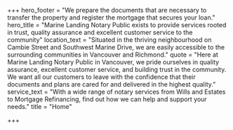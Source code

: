 +++
hero_footer = "We prepare the documents that are necessary to transfer the property and register the mortgage that secures your loan."
hero_title = "Marine Landing Notary Public exists to provide services rooted in trust, quality assurance and excellent customer service to the community"
location_text = "Situated in the thriving neighbourhood on Cambie Street and Southwest Marine Drive, we are easily accessible to the surrounding communities in Vancouver and Richmond."
quote = "Here at Marine Landing Notary Public in Vancouver, we pride ourselves in quality assurance, excellent customer service, and building trust in the community. We want all our customers to leave with the confidence that their documents and plans are cared for and delivered in the highest quality."
service_text = "With a wide range of notary services from Wills and Estates to Mortgage Refinancing, find out how we can help and support your needs."
title = "Home"

+++

